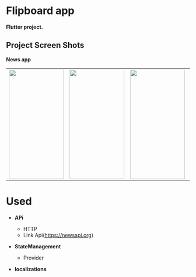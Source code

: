 # Flipboard app

 **Flutter project.**

## Project Screen Shots


**News app**
<table>
  <tr>
    <td><img src="https://github.com/MohamedAliMostafa/News/assets/132190049/a1c4126b-1abf-44a9-963e-a947e64a500c" width=150 height=300></td>
    <td><img src="https://github.com/MohamedAliMostafa/News/assets/132190049/825467af-03c8-4b07-acc4-af44dd5a9aae" width=150 height=300></td>
    <td><img src="https://github.com/MohamedAliMostafa/News/assets/132190049/920d482f-e5e1-4ed0-945c-fb142597c115" width=150 height=300></td>
     <td><img src="https://github.com/MohamedAliMostafa/News/assets/132190049/625d1fde-d02d-4012-8b6c-10cee9b8674a" width=150 height=300></td>
     <td><img src="https://github.com/MohamedAliMostafa/News/assets/132190049/91a50b98-9112-494d-a79a-568e51209368" width=150 height=300></td>
     <td><img src="https://github.com/MohamedAliMostafa/News/assets/132190049/49779972-bd3d-4fec-b600-eca1e61e1271" width=150 height=300></td>

  </tr>
 </table>
 
 
 # Used 
 
 - **APi**
    * HTTP
    * Link Api(https://newsapi.org)
   
 - **StateManagement**
    * Provider
   
 - **localizations**
 







